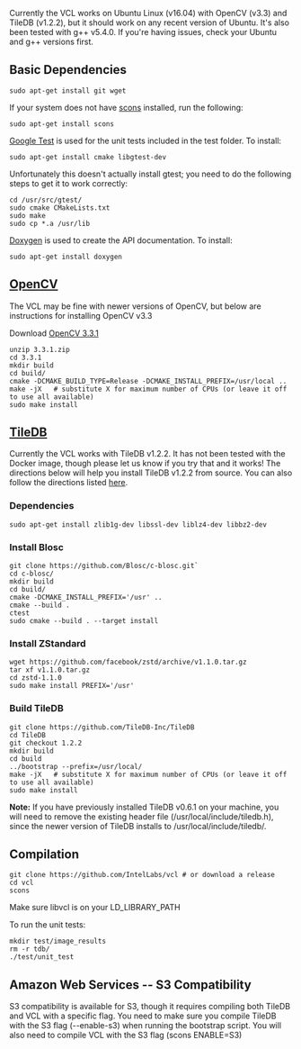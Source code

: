 Currently the VCL works on Ubuntu Linux (v16.04) with OpenCV (v3.3) and TileDB (v1.2.2), but it should work on any recent version of Ubuntu. It's also been tested with g++ v5.4.0. If you're having issues, check your Ubuntu and g++ versions first. 

## Basic Dependencies
    sudo apt-get install git wget

If your system does not have [scons](http://scons.org/) installed, run the following:

    sudo apt-get install scons

[Google Test](https://github.com/google/googletest) is used for the unit tests included in the test folder. To install:

    sudo apt-get install cmake libgtest-dev

Unfortunately this doesn't actually install gtest; you need to do the following steps to get it to work correctly:

    cd /usr/src/gtest/
    sudo cmake CMakeLists.txt
    sudo make
    sudo cp *.a /usr/lib

[Doxygen](http://www.stack.nl/~dimitri/doxygen/) is used to create the API documentation. To install: 

    sudo apt-get install doxygen

## [OpenCV](https://opencv.org/)
The VCL may be fine with newer versions of OpenCV, but below are instructions for installing OpenCV v3.3

Download [OpenCV 3.3.1](https://github.com/opencv/opencv/archive/3.3.1.zip)

    unzip 3.3.1.zip
    cd 3.3.1
    mkdir build
    cd build/
    cmake -DCMAKE_BUILD_TYPE=Release -DCMAKE_INSTALL_PREFIX=/usr/local ..
    make -jX   # substitute X for maximum number of CPUs (or leave it off to use all available)
    sudo make install  

## [TileDB](https://tiledb.io/)
Currently the VCL works with TileDB v1.2.2. It has not been tested with the Docker image, though please let us know if you try that and it works! The directions below will help you install TileDB v1.2.2 from source. You can also follow the directions listed [here](https://docs.tiledb.io/en/latest/installation.html).

### Dependencies
    sudo apt-get install zlib1g-dev libssl-dev liblz4-dev libbz2-dev

### Install Blosc
    git clone https://github.com/Blosc/c-blosc.git`
    cd c-blosc/
    mkdir build
    cd build/
    cmake -DCMAKE_INSTALL_PREFIX='/usr' ..
    cmake --build .
    ctest
    sudo cmake --build . --target install

### Install ZStandard
    wget https://github.com/facebook/zstd/archive/v1.1.0.tar.gz
    tar xf v1.1.0.tar.gz
    cd zstd-1.1.0
    sudo make install PREFIX='/usr'

### Build TileDB
    
    git clone https://github.com/TileDB-Inc/TileDB
    cd TileDB
    git checkout 1.2.2
    mkdir build
    cd build
    ../bootstrap --prefix=/usr/local/
    make -jX   # substitute X for maximum number of CPUs (or leave it off to use all available)
    sudo make install
    
**Note:** If you have previously installed TileDB v0.6.1 on your machine, 
you will need to remove the existing header file (/usr/local/include/tiledb.h), 
since the newer version of TileDB installs to /usr/local/include/tiledb/.

## Compilation
    git clone https://github.com/IntelLabs/vcl # or download a release
    cd vcl
    scons

Make sure libvcl is on your LD_LIBRARY_PATH

To run the unit tests:

    mkdir test/image_results
    rm -r tdb/
    ./test/unit_test

## Amazon Web Services -- S3 Compatibility 
S3 compatibility is available for S3, though it requires compiling both TileDB and VCL with a specific flag. You need to make sure you compile TileDB with the S3 flag (--enable-s3) when running the bootstrap script. You will also need to compile VCL with the S3 flag (scons ENABLE=S3)